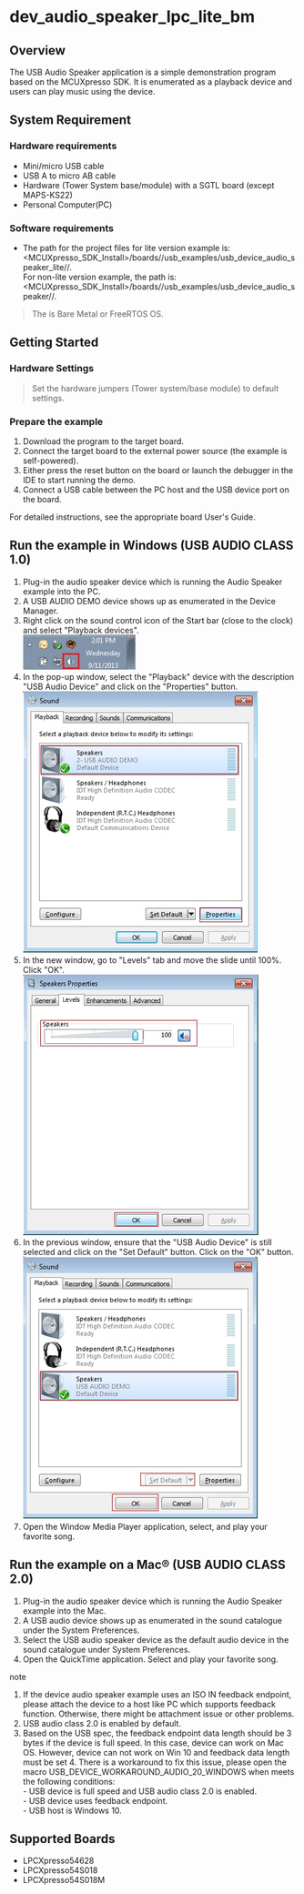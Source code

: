 # dev_audio_speaker_lpc_lite_bm




## Overview

The USB Audio Speaker application is a simple demonstration program based on the MCUXpresso SDK. 
It is enumerated as a playback device and users can play music using the device.


## System Requirement

### Hardware requirements

- Mini/micro USB cable
- USB A to micro AB cable
- Hardware (Tower System base/module) with a SGTL board (except MAPS-KS22)
- Personal Computer(PC)


### Software requirements

- The path for the project files for lite version example is: 
<br> <MCUXpresso_SDK_Install>/boards/<board>/usb_examples/usb_device_audio_speaker_lite/<rtos>/<toolchain>.
<br>  For non-lite version example, the path is: 
<br> <MCUXpresso_SDK_Install>/boards/<board>/usb_examples/usb_device_audio_speaker/<rtos>/<toolchain>.
> The <rtos> is Bare Metal or FreeRTOS OS.


## Getting Started

### Hardware Settings

> Set the hardware jumpers (Tower system/base module) to default settings.


### Prepare the example

1.  Download the program to the target board.
2.  Connect the target board to the external power source (the example is self-powered).
3.  Either press the reset button on the board or launch the debugger in the IDE to start running
    the demo.
4.  Connect a USB cable between the PC host and the USB device port on the board.

For detailed instructions, see the appropriate board User's Guide.

## Run the example in Windows (USB AUDIO CLASS 1.0)

1.  Plug-in the audio speaker device which is running the Audio Speaker example into the PC. 
2.  A USB AUDIO DEMO device shows up as enumerated in the Device Manager.
3.  Right click on the sound control icon of the Start bar (close to the clock) and select "Playback devices".
<br>![Sound control icon](usb_device_audio_speaker_right_click_icon.jpg "Sound control icon")
4.  In the pop-up window, select the "Playback" device with the description "USB Audio Device" and click on the "Properties" button.
<br>![Select properties](usb_device_audio_speaker_select_properties.jpg "Select properties")
5.  In the new window, go to "Levels" tab and move the slide until 100%. Click "OK".
<br>![Change level](usb_device_audio_speaker_change_level.jpg "Change level")
6.  In the previous window, ensure that the "USB Audio Device" is still selected and click on the "Set Default" button. Click on the "OK" button. 
<br>![Set default](usb_device_audio_speaker_set_default.jpg "Set default")
7.  Open the Window Media Player application, select, and play your favorite song. 

## Run the example on a Mac&reg; (USB AUDIO CLASS 2.0)
1.  Plug-in the audio speaker device which is running the Audio Speaker example into the Mac.
2.  A USB audio device shows up as enumerated in the sound catalogue under the System Preferences.
3.  Select the USB audio speaker device as the default audio device in the sound catalogue under System Preferences.
4.  Open the QuickTime application. Select and play your favorite song.

note<br>
1. If the device audio speaker example uses an ISO IN feedback endpoint, please attach the device to a host like
PC which supports feedback function. Otherwise, there might be attachment issue or other problems.
2. USB audio class 2.0 is enabled by default. 
3. Based on the USB spec, the feedback endpoint data length should be 3 bytes if the device is full speed. In this case, device can work on Mac OS. However, device can not work on Win 10 and feedback data length must be set 4. There is a workaround to fix this issue, please open the macro
USB_DEVICE_WORKAROUND_AUDIO_20_WINDOWS when meets the following conditions:
<br> - USB device is full speed and USB audio class 2.0 is enabled.
<br> - USB device uses feedback endpoint.
<br> - USB host is Windows 10.

## Supported Boards
- LPCXpresso54628
- LPCXpresso54S018
- LPCXpresso54S018M
